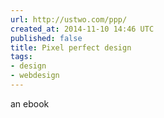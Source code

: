 ```yaml
---
url: http://ustwo.com/ppp/
created_at: 2014-11-10 14:46 UTC
published: false
title: Pixel perfect design
tags:
- design
- webdesign
---
```


an ebook
